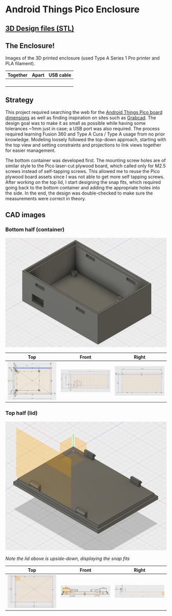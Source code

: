 # Android Things Pico Enclosure

## [3D Design files (STL)](https://github.com/rnlee0054/pico-enclosure/tree/master/3D)

## The Enclosure!

Images of the 3D printed enclosure (used Type A Series 1 Pro printer and PLA filament).

Together | Apart | USB cable
---|---|---
<img src="" width="200" /> | <img src="" width="200"/> | <img src="" width="200"/>

## Strategy

This project required searching the web for the [Android Things Pico board dimensions](https://shop.technexion.com/pico-pi-imx6ul.html?SID=r9g3e9gt8kt70r9akj784lqrs6) as well as finding inspiration on sites such as [Grabcad](https://grabcad.com/library).
The design goal was to make it as small as possible while having some tolerances ~1mm just in case; a USB port was also required.
The process required learning Fusion 360 and Type A Cura / Type A usage from no prior knowledge.
Modeling loosely followed the top-down approach, starting with the top view and setting constraints and projections to link views together for easier management.

The bottom container was developed first.
The mounting screw holes are of similar style to the Pico laser-cut plywood board, which called only for M2.5 screws instead of self-tapping screws.
This allowed me to reuse the Pico plywood board assets since I was not able to get more self tapping screws.
After working on the top lid, I start designing the snap fits, which required going back to the bottom container and adding the appropriate holes into the side.
In the end, the design was double-checked to make sure the measurements were correct in theory.

## CAD images

### Bottom half (container)

<img src="https://github.com/rnlee0054/pico-enclosure/raw/master/Images/Fusion360_2017-10-08_02-54-31.png" width="600" />

Top | Front | Right
---|---|---
<img src="https://github.com/rnlee0054/pico-enclosure/raw/master/Images/Fusion360_2017-10-08_02-51-14.png" width="200" /> | <img src="https://github.com/rnlee0054/pico-enclosure/raw/master/Images/Fusion360_2017-10-08_02-48-49.png" width="200"/> | <img src="https://github.com/rnlee0054/pico-enclosure/raw/master/Images/Fusion360_2017-10-08_02-50-31.png" width="200"/>

### Top half (lid)

<img src="https://github.com/rnlee0054/pico-enclosure/raw/master/Images/Fusion360_2017-10-08_03-00-21.png" width="600" />

_Note the lid above is upside-down, displaying the snap fits_

Top | Front | Right
---|---|---
<img src="https://github.com/rnlee0054/pico-enclosure/raw/master/Images/Fusion360_2017-10-08_02-59-01.png" width="200" /> | <img src="https://github.com/rnlee0054/pico-enclosure/raw/master/Images/Fusion360_2017-10-08_02-57-12.png" width="200"/> | <img src="https://github.com/rnlee0054/pico-enclosure/raw/master/Images/Fusion360_2017-10-08_02-58-24.png" width="200"/>
